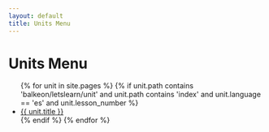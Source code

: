 ```yaml
---
layout: default
title: Units Menu
---
```


# Units Menu

<ul>
  {% for unit in site.pages %}
    {% if unit.path contains 'balkeon/letslearn/unit' and unit.path contains 'index' and unit.language == 'es' and unit.lesson_number %}
      <li><a href="{{ unit.url }}">{{ unit.title }}</a></li>
    {% endif %}
  {% endfor %}
</ul>
